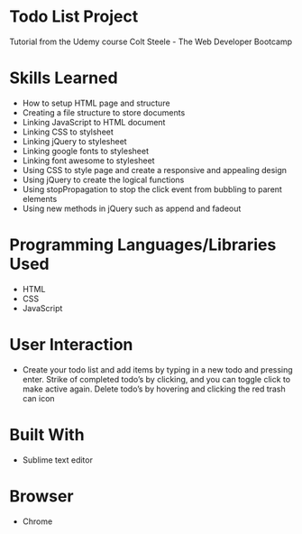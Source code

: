 # Todo List Project
Tutorial from the Udemy course Colt Steele - The Web Developer Bootcamp

# Skills Learned 
- How to setup HTML page and structure
- Creating a file structure to store documents
- Linking JavaScript to HTML document
- Linking CSS to stylsheet
- Linking jQuery to stylesheet
- Linking google fonts to stylesheet
- Linking font awesome to stylesheet
- Using CSS to style page and create a responsive and appealing design
- Using jQuery to create the logical functions
- Using stopPropagation to stop the click event from bubbling to parent elements
- Using new methods in jQuery such as append and fadeout

# Programming Languages/Libraries Used
- HTML
- CSS
- JavaScript

# User Interaction
- Create your todo list and add items by typing in a new todo and pressing enter. Strike of completed todo’s by clicking, and you can toggle click to make active again. Delete todo’s by hovering and clicking the red trash can icon 

# Built With
- Sublime text editor

# Browser
- Chrome
